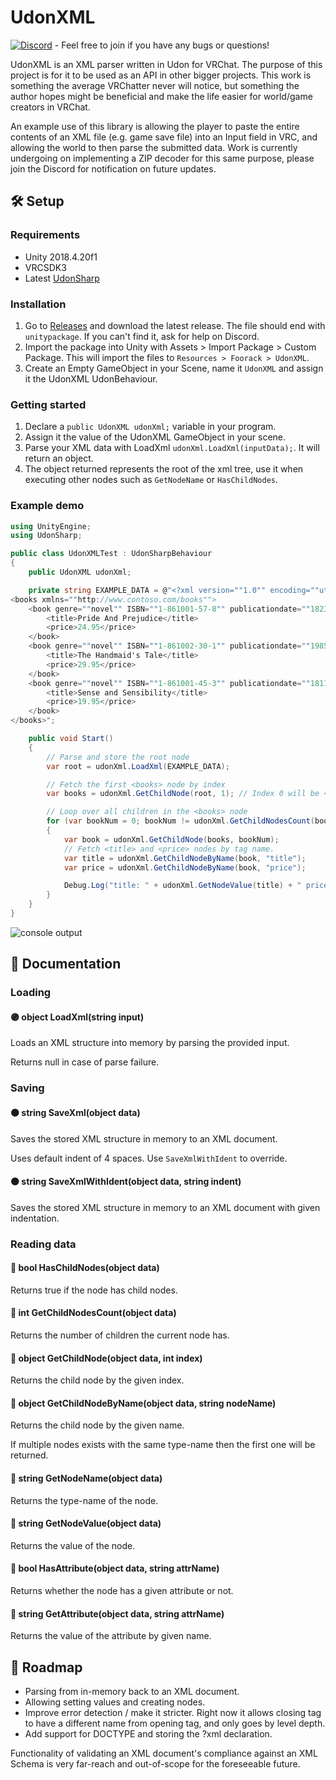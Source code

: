 # UdonXML

[![Discord](https://img.shields.io/badge/Discord-Discord%20Support-blueviolet?logo=discord)](https://discord.gg/7xJdWNk) - Feel free to join if you have any bugs or questions!

UdonXML is an XML parser written in Udon for VRChat.
The purpose of this project is for it to be used as an API in other bigger projects.
This work is something the average VRChatter never will notice, but something the author hopes might be beneficial and make the life easier for world/game creators in VRChat.

An example use of this library is allowing the player to paste the entire contents of an XML file (e.g. game save file) into an Input field in VRC, and allowing the world to then parse the submitted data.
Work is currently undergoing on implementing a ZIP decoder for this same purpose, please join the Discord for notification on future updates.

## 🛠️ Setup

### Requirements

* Unity 2018.4.20f1
* VRCSDK3
* Latest [UdonSharp](https://github.com/Merlin-san/UdonSharp/blob/master/README.md)

### Installation

1. Go to [Releases](https://github.com/Foorack/UdonXML/releases) and download the latest release. The file should end with `unitypackage`. If you can't find it, ask for help on Discord.
2. Import the package into Unity with Assets > Import Package > Custom Package. This will import the files to `Resources > Foorack > UdonXML`.
3. Create an Empty GameObject in your Scene, name it `UdonXML` and assign it the UdonXML UdonBehaviour.

### Getting started

1. Declare a `public UdonXML udonXml;` variable in your program.
2. Assign it the value of the UdonXML GameObject in your scene.
3. Parse your XML data with LoadXml `udonXml.LoadXml(inputData);`. It will return an object.
4. The object returned represents the root of the xml tree, use it when executing other nodes such as `GetNodeName` or `HasChildNodes`.

### Example demo

```csharp
using UnityEngine;
using UdonSharp;

public class UdonXMLTest : UdonSharpBehaviour
{
    public UdonXML udonXml;

    private string EXAMPLE_DATA = @"<?xml version=""1.0"" encoding=""utf-8""?>  
<books xmlns=""http://www.contoso.com/books"">  
    <book genre=""novel"" ISBN=""1-861001-57-8"" publicationdate=""1823-01-28"">  
        <title>Pride And Prejudice</title>  
        <price>24.95</price>  
    </book>
    <book genre=""novel"" ISBN=""1-861002-30-1"" publicationdate=""1985-01-01"">  
        <title>The Handmaid's Tale</title>  
        <price>29.95</price>  
    </book>  
    <book genre=""novel"" ISBN=""1-861001-45-3"" publicationdate=""1811-01-01"">  
        <title>Sense and Sensibility</title>  
        <price>19.95</price>  
    </book>  
</books>";

    public void Start()
    {
        // Parse and store the root node
        var root = udonXml.LoadXml(EXAMPLE_DATA);

        // Fetch the first <books> node by index
        var books = udonXml.GetChildNode(root, 1); // Index 0 will be <?xml> tag

        // Loop over all children in the <books> node
        for (var bookNum = 0; bookNum != udonXml.GetChildNodesCount(books); bookNum++)
        {
            var book = udonXml.GetChildNode(books, bookNum);
            // Fetch <title> and <price> nodes by tag name.
            var title = udonXml.GetChildNodeByName(book, "title");
            var price = udonXml.GetChildNodeByName(book, "price");

            Debug.Log("title: " + udonXml.GetNodeValue(title) + " price: " + udonXml.GetNodeValue(price));
        }
    }
}
```

![console output](https://i.imgur.com/g0e3ooO.png)

## 📄 Documentation

### Loading

#### 🟣 object LoadXml(string input)
Loads an XML structure into memory by parsing the provided input.

Returns null in case of parse failure.


### Saving

#### 🟤 string SaveXml(object data)
Saves the stored XML structure in memory to an XML document.

Uses default indent of 4 spaces. Use `SaveXmlWithIdent` to override.

#### 🟤 string SaveXmlWithIdent(object data, string indent)
Saves the stored XML structure in memory to an XML document with given indentation.


### Reading data

#### 🔵 bool HasChildNodes(object data)
Returns true if the node has child nodes.

#### 🔵 int GetChildNodesCount(object data)
Returns the number of children the current node has.

#### 🔵 object GetChildNode(object data, int index)
Returns the child node by the given index.

#### 🔵 object GetChildNodeByName(object data, string nodeName)
Returns the child node by the given name.

If multiple nodes exists with the same type-name then the first one will be returned.

#### 🔵 string GetNodeName(object data)
Returns the type-name of the node.

#### 🔵 string GetNodeValue(object data)
Returns the value of the node.

#### 🔵 bool HasAttribute(object data, string attrName)
Returns whether the node has a given attribute or not.

#### 🔵 string GetAttribute(object data, string attrName)
Returns the value of the attribute by given name.


## 🚛 Roadmap

* Parsing from in-memory back to an XML document.
* Allowing setting values and creating nodes.
* Improve error detection / make it stricter. Right now it allows closing tag to have a different name from opening tag, and only goes by level depth.
* Add support for DOCTYPE and storing the ?xml declaration.

Functionality of validating an XML document's compliance against an XML Schema is very far-reach and out-of-scope for the foreseeable future.